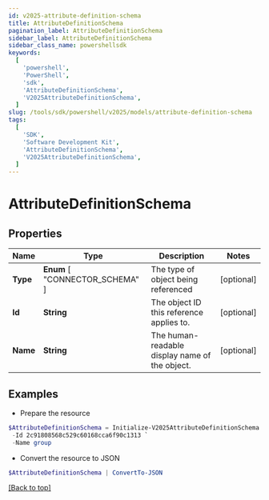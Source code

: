 ```yaml
---
id: v2025-attribute-definition-schema
title: AttributeDefinitionSchema
pagination_label: AttributeDefinitionSchema
sidebar_label: AttributeDefinitionSchema
sidebar_class_name: powershellsdk
keywords:
  [
    'powershell',
    'PowerShell',
    'sdk',
    'AttributeDefinitionSchema',
    'V2025AttributeDefinitionSchema',
  ]
slug: /tools/sdk/powershell/v2025/models/attribute-definition-schema
tags:
  [
    'SDK',
    'Software Development Kit',
    'AttributeDefinitionSchema',
    'V2025AttributeDefinitionSchema',
  ]
---
```


# AttributeDefinitionSchema

## Properties

| Name | Type | Description | Notes |
| --- | --- | --- | --- |
| **Type** | **Enum** [ "CONNECTOR_SCHEMA" ] | The type of object being referenced | [optional] |
| **Id** | **String** | The object ID this reference applies to. | [optional] |
| **Name** | **String** | The human-readable display name of the object. | [optional] |

## Examples

- Prepare the resource

```powershell
$AttributeDefinitionSchema = Initialize-V2025AttributeDefinitionSchema  -Type CONNECTOR_SCHEMA `
 -Id 2c91808568c529c60168cca6f90c1313 `
 -Name group
```

- Convert the resource to JSON

```powershell
$AttributeDefinitionSchema | ConvertTo-JSON
```

[[Back to top]](#)
